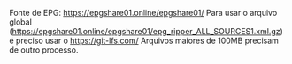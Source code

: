 Fonte de EPG: https://epgshare01.online/epgshare01/
Para usar o arquivo global (https://epgshare01.online/epgshare01/epg_ripper_ALL_SOURCES1.xml.gz) é preciso usar o https://git-lfs.com/
  Arquivos maiores de 100MB precisam de outro processo.
